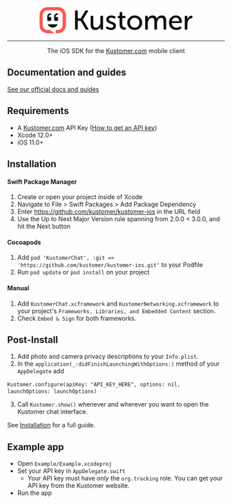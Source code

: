 <p align="center" >
  <img src="Logo.png" title="Kustomer logo" float="left" style="width:356px;height:61px;">
</p>

----------------

<p align="center" >
  The iOS SDK for the <a href="https://www.kustomer.com/">Kustomer.com</a> mobile client
</p>

## Documentation and guides

[See our official docs and guides](https://developer.kustomer.com/chat-sdk/v2.0.4-iOS/docs)


## Requirements

- A [Kustomer.com](https://www.kustomer.com/) API Key ([How to get an API key](https://developer.kustomer.com/chat-sdk/v2.0.4-iOS/docs/installation))
- Xcode 12.0+
- iOS 11.0+

## Installation

#### Swift Package Manager
1. Create or open your project inside of Xcode
2. Navigate to File > Swift Packages > Add Package Dependency
3. Enter https://github.com/kustomer/kustomer-ios in the URL field
4. Use the Up to Next Major Version rule spanning from 2.0.0 < 3.0.0, and hit the Next button

#### Cocoapods
1. Add `pod 'KustomerChat', :git => 'https://github.com/kustomer/kustomer-ios.git'` to your Podfile
2. Run `pod update` or `pod install` on your project

#### Manual
1. Add `KustomerChat.xcframework` and `KustomerNetworking.xcframework` to your project's `Frameworks, Libraries, and Embedded Content` section.
2. Check `Embed & Sign` for both frameworks.

## Post-Install
1. Add photo and camera privacy descriptions to your `Info.plist`.
2. In the `application(_:didFinishLaunchingWithOptions:)` method of your `AppDelegate` add
```
Kustomer.configure(apiKey: "API_KEY_HERE", options: nil, launchOptions: launchOptions)
```

3. Call `Kustomer.show()` whenever and wherever you want to open the Kustomer chat interface.

See [Installation](https://developer.kustomer.com/chat-sdk/v2.0.5-iOS/docs/installation) for a full guide.

## Example app

- Open `Example/Example.xcodeproj`
- Set your API key in `AppDelegate.swift`
  - Your API key must have *only* the `org.tracking` role. You can get your API key from the Kustomer website.
- Run the app
